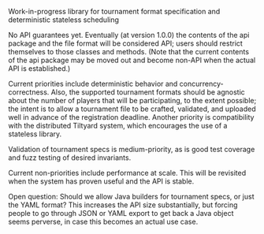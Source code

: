 Work-in-progress library for tournament format specification and deterministic stateless scheduling

No API guarantees yet. Eventually (at version 1.0.0) the contents of the api package and the file format will be considered API; users should restrict themselves to those classes and methods. (Note that the current contents of the api package may be moved out and become non-API when the actual API is established.)

Current priorities include deterministic behavior and concurrency-correctness. Also, the supported tournament formats should be agnostic about the number of players that will be participating, to the extent possible; the intent is to allow a tournament file to be crafted, validated, and uploaded well in advance of the registration deadline. Another priority is compatibility with the distributed Tiltyard system, which encourages the use of a stateless library. 

Validation of tournament specs is medium-priority, as is good test coverage and fuzz testing of desired invariants.

Current non-priorities include performance at scale. This will be revisited when the system has proven useful and the API is stable.

Open question: Should we allow Java builders for tournament specs, or just the YAML format? This increases the API size substantially, but forcing people to go through JSON or YAML export to get back a Java object seems perverse, in case this becomes an actual use case.